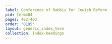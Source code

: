 ```yaml
---
label: Conference of Rabbis for Jewish Reform
pid: term404
pages: 402|403
order: '0195'
layout: generic_index_term
collection: index-headings
---
```


